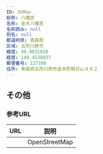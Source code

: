 ```yaml
---
ID: 3VMau
総称: 八幡宮
名称: 金木八幡宮
名称読み: null
別名: null
都道府県: 青森県
区域: 五所川原市
緯度: 40.9031028
経度: 140.4538837
郵便番号: 127106
住所: 青森県五所川原市金木町朝日山４９２
---
```


## その他

### 参考URL

| URL | 説明          |
| --- | ------------- |
|     | OpenStreetMap |
